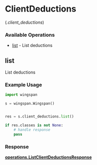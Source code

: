 # ClientDeductions
(*.client_deductions*)

### Available Operations

* [list](#list) - List deductions

## list

List deductions

### Example Usage

```python
import wingspan

s = wingspan.Wingspan()


res = s.client_deductions.list()

if res.classes is not None:
    # handle response
    pass
```


### Response

**[operations.ListClientDeductionsResponse](../../models/operations/listclientdeductionsresponse.md)**

